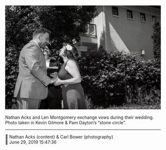 ![Nathan Acks and Len Montgomery exchange vows](assets/2993a937c5801dd70666f6f8b6c78361.webp)

Nathan Acks and Len Montgomery exchange vows during their wedding. Photo taken in Kevin Gilmore & Pam Dayton’s “stone circle”.

- - - -

<span aria-hidden="true">👥</span> Nathan Acks (content) & Carl Bower (photography)  
<span aria-hidden="true">📅</span> June 29, 2019 15:47:36
